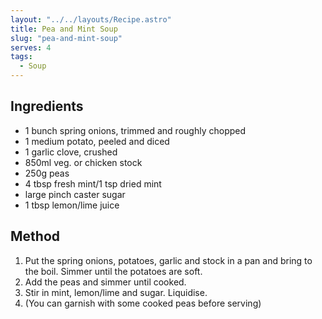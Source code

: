 ```yaml
---
layout: "../../layouts/Recipe.astro"
title: Pea and Mint Soup
slug: "pea-and-mint-soup"
serves: 4
tags:
  - Soup
---
```


## Ingredients

- 1 bunch spring onions, trimmed and roughly chopped
- 1 medium potato, peeled and diced
- 1 garlic clove, crushed
- 850ml veg. or chicken stock
- 250g peas
- 4 tbsp fresh mint/1 tsp dried mint
- large pinch caster sugar
- 1 tbsp lemon/lime juice

## Method

1. Put the spring onions, potatoes, garlic and stock in a pan and bring to the boil. Simmer until the potatoes are soft.
1. Add the peas and simmer until cooked.
1. Stir in mint, lemon/lime and sugar. Liquidise.
1. (You can garnish with some cooked peas before serving)